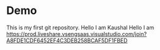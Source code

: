 # Demo
This is my first git repository. 
Hello I am Kaushal 
Hello I am 
https://prod.liveshare.vsengsaas.visualstudio.com/join?A8FDE1CDF6452EF4C3DEB258BCAF5DF1FBED
